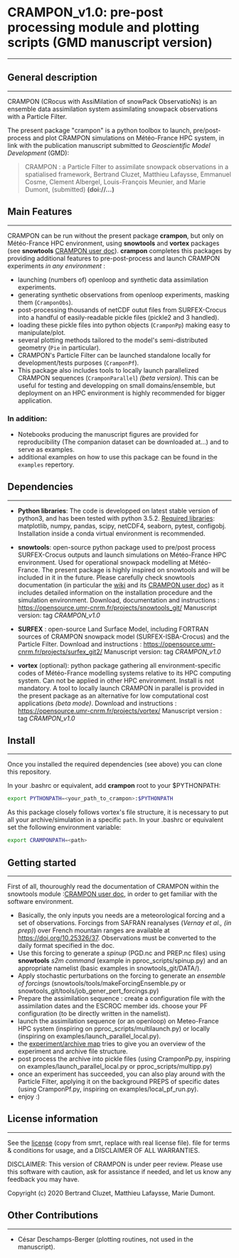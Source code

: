# CRAMPON_v1.0: pre-post processing module and plotting scripts (GMD manuscript version)
---

## General description
---

CRAMPON (CRocus with AssiMilation of snowPack ObservatioNs) is an ensemble data assimilation system assimilating snowpack observations with a Particle Filter.

The present package "crampon" is a python toolbox to launch, pre/post-process and plot CRAMPON simulations on Météo-France HPC system, in link with the publication manuscript submitted to _Geoscientific Model Development_ (GMD):
>CRAMPON : a Particle Filter to assimilate snowpack observations
in a spatialised framework,
Bertrand Cluzet, Matthieu Lafaysse, Emmanuel Cosme, Clement Albergel,
Louis-François Meunier, and Marie Dumont, (submitted) **(doi://...)**

## Main Features
---
CRAMPON can be run without the present package **crampon**, but only on Météo-France HPC environment, using **snowtools** and **vortex** packages (see **snowtools** [CRAMPON user doc](https://opensource.umr-cnrm.fr/projects/snowtools_git/wiki/CRAMPON_user_doc)). **crampon** completes this packages by providing additional features to pre-post-process and launch CRAMPON experiments _in any environment_ :
- launching (numbers of) openloop and synthetic data assimilation experiments.
- generating synthetic observations from openloop experiments, masking them (```CramponObs```).
- post-processing thousands of netCDF outut files from SURFEX-Crocus into a handful of easily-readable pickle files (pickle2 and 3 handled).
- loading these pickle files into python objects (```CramponPp```) making easy to manipulate/plot.
- several plotting methods tailored to the model's semi-distributed geometry (```Pie``` in particular).
- CRAMPON's Particle Filter can be launched standalone locally for development/tests purposes (```CramponPf```).
- This package also includes tools to locally launch parallelized CRAMPON sequences (```CramponParallel```) _(beta version)_. This can be useful for testing and developping on small domains/ensemble, but deployment on an HPC environment is highly recommended for bigger application.

### In addition:
- Notebooks producing the manuscript figures are provided for reproducibility (The companion dataset can be downloaded at...) and to serve as examples.
- additional examples on how to use this package can be found in the ```examples``` repertory.


## Dependencies
---
- **Python libraries**: The code is developped on latest stable version of python3, and has been tested with python 3.5.2. [Required libraries](link_to_requirements.txt): matplotlib, numpy, pandas, scipy, netCDF4, seaborn, pytest, configobj. Installation inside a conda virtual environment is recommended.
- **snowtools**: open-source python package used to pre/post process SURFEX-Crocus outputs and launch simulations on Météo-France HPC environment. Used for operational snowpack modelling at Météo-France. The present package is highly inspired on snowtools and will be included in it in the future. Please carefully check snowtools documentation (in particular the [wiki](https://opensource.umr-cnrm.fr/projects/snowtools_git/wiki/Wiki) and its [CRAMPON user doc](https://opensource.umr-cnrm.fr/projects/snowtools_git/wiki/CRAMPON_user_doc)) as it includes detailed information on the installation procedure and the simulation environment.
Download, documentation and instructions : https://opensource.umr-cnrm.fr/projects/snowtools_git/ Manuscript version: tag *CRAMPON_v1.0*
- **SURFEX** : open-source Land Surface Model, including FORTRAN sources of CRAMPON snowpack model (SURFEX-ISBA-Crocus) and the Particle Filter.
Download and instructions : https://opensource.umr-cnrm.fr/projects/surfex_git2/ Manuscript version: tag *CRAMPON_v1.0*

- **vortex** (optional): python package gathering all environment-specific codes of Météo-France modelling systems relative to its HPC computing system. Can not be applied in other HPC environment. Install is not mandatory. A tool to locally launch CRAMPON in parallel is provided in the present package as an alternative for low computational cost applications _(beta mode)_.
Download and instructions : https://opensource.umr-cnrm.fr/projects/vortex/ Manuscript version : tag *CRAMPON_v1.0*



## Install
---

Once you installed the required dependencies (see above) you can clone this repository.

In your .bashrc or equivalent, add **crampon** root to your $PYTHONPATH:
```bash
export PYTHONPATH=<your_path_to_crampon>:$PYTHONPATH
```

As this package closely follows vortex's file structure, it is necessary to put all your archive/simulation in a specific ```path```. In your .bashrc or equivalent set the following environment variable:
```bash 
export CRAMPONPATH=<path>
```



## Getting started
---

First of all, thouroughly read the documentation of CRAMPON within the snowtools module :[CRAMPON user doc](https://opensource.umr-cnrm.fr/projects/snowtools_git/wiki/CRAMPON_user_doc), in order to get familiar with the software environment. 
- Basically, the only inputs you needs are a meteorological forcing and a set of observations. Forcings from SAFRAN reanalyses (_Vernay et al., (in prep)_) over French mountain ranges are available at https://doi.org/10.25326/37. Observations must be converted to the daily format specified in the doc. 
- Use this forcing to generate a *spinup* (PGD.nc and PREP.nc files) using **snowtools** _s2m command_ (example in pproc_scripts/spinup.py) and an appropriate namelist (basic examples in snowtools_git/DATA/).
- Apply stochastic perturbations on the forcing to generate an *ensemble of forcings* (snowtools/tools/makeForcingEnsemble.py or snowtools_git/tools/job_gener_pert_forcings.py)
- Prepare the assimilation sequence : create a configuration file with the assimilation dates and the ESCROC member ids. choose your PF configuration (to be directly written in the namelist).
- launch the assimilation sequence (or an openloop) on Meteo-France HPC system (inspiring on pproc_scripts/multilaunch.py) or locally (inspiring on examples/launch_parallel_local.py).
- the [experiment/archive map](link_to_thexmind_map) tries to give you an overview of the experiment and archive file structure. 
- post process the archive into pickle files (using CramponPp.py, inspiring on examples/launch_parallel_local.py or pproc_scripts/multipp.py)
- once an experiment has succeeded, you can also play around with the Particle Filter, applying it on the background PREPS of specific dates (using CramponPf.py, inspiring on examples/local_pf_run.py).
- enjoy :)

## License information
---

See the [license](https://github.com/smrt-model/smrt/blob/master/LICENSE) (copy from smrt, replace with real license file). file for terms & conditions for usage, and a DISCLAIMER OF ALL WARRANTIES.

DISCLAIMER: This version of CRAMPON is under peer review. Please use this software with caution, ask for assistance if needed, and let us know any feedback you may have.

Copyright (c) 2020 Bertrand Cluzet, Matthieu Lafaysse, Marie Dumont.

## Other Contributions
---

- César Deschamps-Berger (plotting routines, not used in the manuscript).


